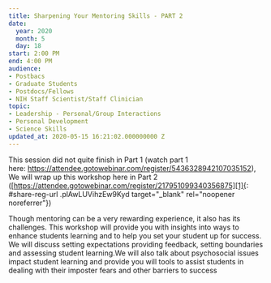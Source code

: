 ```yaml
---
title: Sharpening Your Mentoring Skills - PART 2
date:
  year: 2020
  month: 5
  day: 18
start: 2:00 PM
end: 4:00 PM
audience:
- Postbacs
- Graduate Students
- Postdocs/Fellows
- NIH Staff Scientist/Staff Clinician
topic:
- Leadership - Personal/Group Interactions
- Personal Development
- Science Skills
updated_at: 2020-05-15 16:21:02.000000000 Z
---
```

This session did not quite finish in Part 1 (watch part 1
here: https://attendee.gotowebinar.com/register/5436328942107035152), We
will wrap up this workshop here in Part 2
([https://attendee.gotowebinar.com/register/217951099340356875][1]{:
#share-reg-url .plAwLUVihzEw9Kyd target="_blank" rel="noopener
noreferrer"})

Though mentoring can be a very rewarding experience, it also has its
challenges. This workshop will provide you with insights into ways to
enhance students learning and to help you set your student up for
success. We will discuss setting expectations providing feedback,
setting boundaries and assessing student learning.We will also talk
about psychosocial issues impact student learning and provide you will
tools to assist students in dealing with their imposter fears and other
barriers to success



[1]: https://attendee.gotowebinar.com/register/217951099340356875

